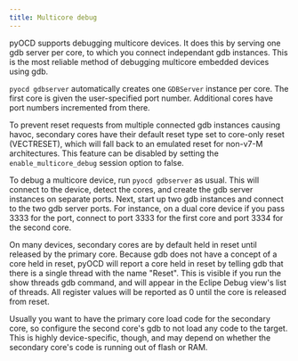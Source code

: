 ```yaml
---
title: Multicore debug
---
```


pyOCD supports debugging multicore devices. It does this by serving one gdb server per core, to which
you connect independant gdb instances. This is the most reliable method of debugging multicore
embedded devices using gdb.

`pyocd gdbserver` automatically creates one `GDBServer` instance per core. The first core is given the
user-specified port number. Additional cores have port numbers incremented from there.

To prevent reset requests from multiple connected gdb instances causing havoc, secondary cores have
their default reset type set to core-only reset (VECTRESET), which will fall back to an emulated
reset for non-v7-M architectures. This feature can be disabled by setting the
`enable_multicore_debug` session option to false.

To debug a multicore device, run `pyocd gdbserver` as usual. This will connect to the device, detect
the cores, and create the gdb server instances on separate ports. Next, start up two gdb instances
and connect to the two gdb server ports. For instance, on a dual core device if you pass 3333 for
the port, connect to port 3333 for the first core and port 3334 for the second core.

On many devices, secondary cores are by default held in reset until released by the primary core.
Because gdb does not have a concept of a core held in reset, pyOCD will report a core held in reset
by telling gdb that there is a single thread with the name "Reset". This is visible if you run the
show threads gdb command, and will appear in the Eclipe Debug view's list of threads. All register
values will be reported as 0 until the core is released from reset.

Usually you want to have the primary core load code for the secondary core, so configure the second
core's gdb to not load any code to the target. This is highly device-specific, though, and may
depend on whether the secondary core's code is running out of flash or RAM.

